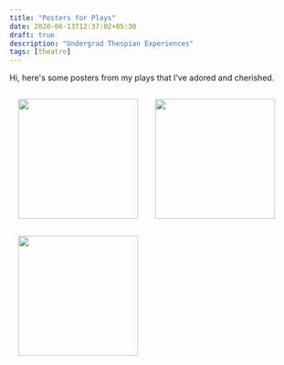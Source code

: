 ```yaml
---
title: "Posters for Plays"
date: 2020-06-13T12:37:02+05:30
draft: true
description: "Undergrad Thespian Experiences"
tags: [theatre]
---
```


Hi, here's some posters from my plays that I've adored and cherished.

<img style="float: left; margin: 15px 15px 15px 15px;" src="../../img/cool_stuff/ebt_1.PNG" width="210px" />
<img style="float: left; margin: 15px 15px 15px 15px;" src="../../img/cool_stuff/ebt_1.PNG" width="210px" />
<img style="float: left; margin: 15px 15px 15px 15px;" src="../../img/cool_stuff/ebt_1.PNG" width="210px" />

